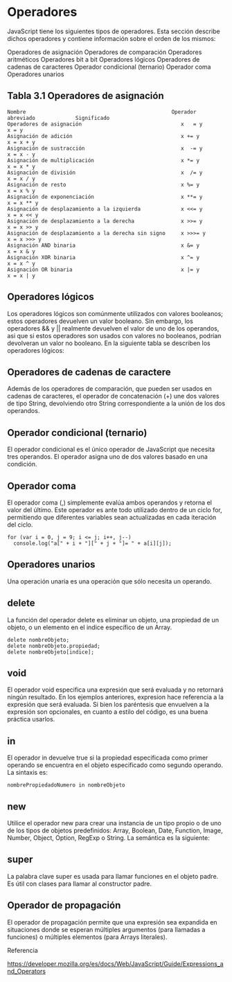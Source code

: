 # Operadores

JavaScript tiene los siguientes tipos de operadores. Esta sección describe dichos operadores y contiene información sobre el orden de los mismos:

Operadores de asignación
Operadores de comparación
Operadores aritméticos
Operadores bit a bit
Operadores lógicos
Operadores de cadenas de caracteres
Operador condicional (ternario)
Operador coma
Operadores unarios


## Tabla 3.1 Operadores de asignación

	Nombre                                               Operador abreviado             Significado
	Operadores de asignación                                x   = y                     x = y
	Asignación de adición                                   x += y                      x = x + y
	Asignación de sustracción                               x  -= y                     x = x - y
	Asignación de multiplicación                            x *= y                      x = x * y
	Asignación de división                                  x  /= y                     x = x / y
	Asignación de resto                                     x %= y                      x = x % y
	Asignación de exponenciación                            x **= y                     x = x ** y
	Asignación de desplazamiento a la izquierda             x <<= y                     x = x << y
	Asignación de desplazamiento a la derecha               x >>= y                     x = x >> y
	Asignación de desplazamiento a la derecha sin signo     x >>>= y                    x = x >>> y
	Asignación AND binaria                                  x &= y                      x = x & y
	Asignación XOR binaria                                  x ^= y                      x = x ^ y
	Asignación OR binaria                                   x |= y                      x = x | y



## Operadores lógicos

Los operadores lógicos son comúnmente utilizados con valores booleanos; estos operadores devuelven un valor booleano. Sin embargo, los operadores && y || realmente devuelven el valor de uno de los operandos, asi que si estos operadores son usados con valores no booleanos, podrían devolveran un valor no booleano. En la siguiente tabla se describen los operadores lógicos:

## Operadores de cadenas de caractere
Además de los operadores de comparación, que pueden ser usados en cadenas de caracteres, el operador de concatenación (+) une dos valores de tipo String, devolviendo otro String correspondiente a la unión de los dos operandos.

## Operador condicional (ternario)
El operador condicional es el único operador de JavaScript que necesita tres operandos. El operador asigna uno de dos valores basado en una condición.

## Operador coma

El operador coma (,) simplemente evalúa ambos operandos y retorna el valor del último. Este operador es ante todo utilizado dentro de un ciclo for, permitiendo que diferentes variables sean actualizadas en cada iteración del ciclo.

	for (var i = 0, j = 9; i <= j; i++, j--)
	  console.log("a[" + i + "][" + j + "]= " + a[i][j]);
  



## Operadores unarios

Una operación unaria es una operación que sólo necesita un operando.

## delete

La función del operador delete es eliminar un objeto, una propiedad de un objeto, o un elemento en el indice específico de un Array.

	delete nombreObjeto;
	delete nombreObjeto.propiedad;
	delete nombreObjeto[indice];

## void

El operador void especifica una expresión que será evaluada y no retornará ningún resultado. En los ejemplos anteriores, expresion hace referencia a la expresión que será evaluada. Si bien los paréntesis que envuelven a la expresión son opcionales, en cuanto a estilo del código, es una buena práctica usarlos.


## in

El operador in devuelve true si la propiedad especificada como primer operando se encuentra en el objeto especificado como segundo operando. La sintaxis es:

	nombrePropiedadoNumero in nombreObjeto


## new

Utilice el operador new para crear una instancia de un tipo propio o de uno de los tipos de objetos predefinidos: Array, Boolean, Date, Function, Image, Number, Object, Option, RegExp o String. La semántica es la siguiente:

## super

La palabra clave super es usada para llamar funciones en el objeto padre. Es útil con clases para llamar al constructor padre.


## Operador de propagación

El operador de propagación permite que una expresión sea expandida en situaciones donde se esperan múltiples argumentos (para llamadas a funciones) o múltiples elementos (para Arrays literales).





Referencia 

https://developer.mozilla.org/es/docs/Web/JavaScript/Guide/Expressions_and_Operators